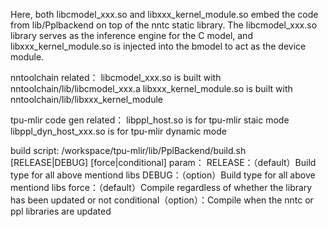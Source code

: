 Here, both libcmodel_xxx.so and libxxx_kernel_module.so embed the code from lib/Pplbackend on top of the nntc static library. The libcmodel_xxx.so library serves as the inference engine for the C model, and libxxx_kernel_module.so is injected into the bmodel to act as the device module.

nntoolchain related：
libcmodel_xxx.so is built with nntoolchain/lib/libcmodel_xxx.a
libxxx_kernel_module.so is built with nntoolchain/lib/libxxx_kernel_module

tpu-mlir code gen related：
libppl_host.so is for tpu-mlir staic mode
libppl_dyn_host_xxx.so is for tpu-mlir dynamic mode

build script: /workspace/tpu-mlir/lib/PplBackend/build.sh [RELEASE|DEBUG] [force|conditional]
    param：
        RELEASE：（default）Build type for all above mentiond libs
        DEBUG：（option）Build type for all above mentiond libs
        force：（default）Compile regardless of whether the library has been updated or not
        conditional（option）：Compile when the nntc or ppl libraries are updated